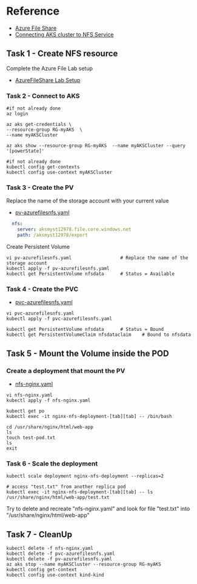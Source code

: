 # Reference

- [Azure File Share](https://learn.microsoft.com/en-us/azure/storage/files/storage-files-quick-create-use-linux)
- [Connecting AKS cluster to NFS Service](https://learn.microsoft.com/en-us/azure/aks/azure-nfs-volume)

## Task 1 - Create NFS resource

Complete the Azure File Lab setup

- [AzureFileShare Lab Setup](https://github.com/YeffaDev/learn-kubernetes-brownbag/blob/master/lab/setup/05.AzureFileShareSetup.md)


###  Task 2 - Connect to AKS

```
#if not already done
az login              

az aks get-credentials \
--resource-group RG-myAKS  \
--name myAKSCluster

az aks show --resource-group RG-myAKS  --name myAKSCluster --query '[powerState]'

#if not already done
kubectl config get-contexts
kubectl config use-context myAKSCluster
```

### Task 3 - Create the PV

Replace the name of the storage account with your current value

- [pv-azurefilesnfs.yaml](https://github.com/YeffaDev/learn-kubernetes-brownbag/blob/master/lab/yaml/08/pv-azurefilesnfs.yaml)

```yaml
  nfs:
    server: aksmyst12978.file.core.windows.net
    path: /aksmyst12978/export

```

Create Persistent Volume

```
vi pv-azurefilesnfs.yaml                  # Replace the name of the storage account
kubectl apply -f pv-azurefilesnfs.yaml
kubectl get PersistentVolume nfsdata      # Status = Available
```

### Task 4 - Create the PVC

- [pvc-azurefilesnfs.yaml](https://github.com/YeffaDev/learn-kubernetes-brownbag/blob/master/lab/yaml/08/pvc-azurefilesnfs.yaml)

```
vi pvc-azurefilesnfs.yaml
kubectl apply -f pvc-azurefilesnfs.yaml

kubectl get PersistentVolume nfsdata      # Status = Bound
kubectl get PersistentVolumeClaim nfsdataclaim    # Bound to nfsdata
```

## Task 5 - Mount the Volume inside the POD

### Create a deployment that mount the PV

- [nfs-nginx.yaml](https://github.com/YeffaDev/learn-kubernetes-brownbag/edit/master/lab/yaml/08/nfs-nginx.yaml)

```
vi nfs-nginx.yaml
kubectl apply -f nfs-nginx.yaml

kubectl get po
kubectl exec -it nginx-nfs-deployment-[tab][tab] -- /bin/bash

cd /usr/share/nginx/html/web-app
ls
touch test-pod.txt
ls
exit
```

### Task 6 - Scale the deployment

```
kubectl scale deployment nginx-nfs-deployment --replicas=2

# access "test.txt" from another replica pod
kubectl exec -it nginx-nfs-deployment-[tab][tab] -- ls /usr/share/nginx/html/web-app/test.txt   
```

Try to delete and recreate "nfs-nginx.yaml" and look for file "test.txt" into "/usr/share/nginx/html/web-app"

## Task 7 - CleanUp

```
kubectl delete -f nfs-nginx.yaml
kubectl delete -f pvc-azurefilesnfs.yaml
kubectl delete -f pv-azurefilesnfs.yaml
az aks stop --name myAKSCluster --resource-group RG-myAKS
kubectl config get-context
kubectl config use-context kind-kind
```
